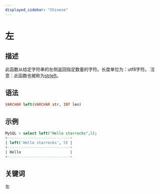 ```yaml
---
displayed_sidebar: "Chinese"
---
```


# 左

## 描述

此函数从给定字符串的左侧返回指定数量的字符。长度单位为：utf8字符。
注意：此函数也被称为[strleft](strleft.md)。

## 语法

```SQL
VARCHAR left(VARCHAR str, INT len)
```

## 示例

```SQL
MySQL > select left("Hello starrocks",5);
+----------------------------+
| left('Hello starrocks', 5) |
+----------------------------+
| Hello                      |
+----------------------------+
```

## 关键词

左